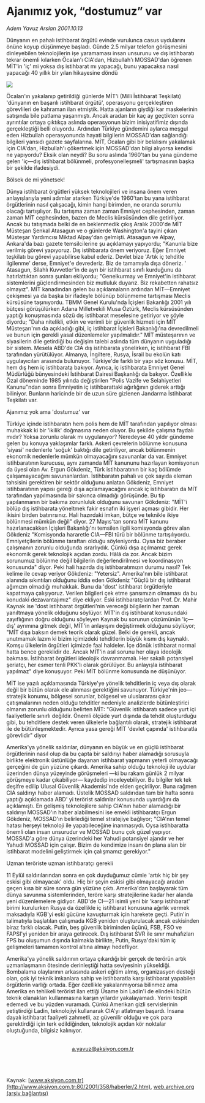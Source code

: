 # Ajanımız yok, “dostumuz” var

*Adem Yavuz Arslan 2001.10.13*

<div>
 <p class="spot">
  Dünyanın en pahalı istihbarat örgütü evinde vurulunca casus uydularını önüne koyup düşünmeye başladı. Günde 2.5 milyar telefon görüşmesini dinleyebilen teknolojilerin işe yaramaması insan unsurunu ve dış istihbaratı tekrar önemli kılarken Öcalan'ı CIA'dan, Hizbullah'ı MOSSAD'dan öğrenen MİT'in 'iç' mi yoksa dış istihbarat mı yapacağı, bunu yapacaksa nasıl yapacağı 40 yıllık bir yılan hikayesine döndü
 </p>
 <p class="metin">
 </p>
 <img border="0" src="/web/20020113094323im_/http://www.aksiyon.com.tr/2001/358/resimler/ajan.jpg"/>
 <p class="metin">
  Öcalan'ın yakalanıp getirildiği günlerde MİT'i (Milli İstihbarat Teşkilatı) 'dünyanın en başarılı istihbarat örgütü', operasyonu gerçekleştiren görevlileri de kahraman ilan etmiştik. Hatta ajanların giydiği kar maskelerinin satışında bile patlama yaşanmıştı. Ancak aradan bir kaç ay geçtikten sonra ayrıntılar ortaya çıktıkça aslında operasyonun bizim inisiyatifimiz dışında gerçekleştiği belli oluyordu. Ardından Türkiye gündemini aylarca meşgul eden Hizbullah operasyonunda hayati bilgilerin MOSSAD'dan sağlandığı bilgileri yansıdı gazete sayfalarına. MİT, Öcalan gibi bir belalısını yakalamak için CIA'dan, Hizbullah'ı çökertmek için MOSSAD'dan bilgi alıyorsa kendisi ne yapıyordu? Eksik olan neydi? Bu soru aslında 1960'tan bu yana gündeme gelen 'iç—dış istihbarat bölünmeli, profesyonelleşmeli' tartışmasının başka bir şekilde ifadesiydi.
 </p>
 <p class="metin">
  Bölsek de mi yönetsek!
 </p>
 <p class="metin">
  Dünya istihbarat örgütleri yüksek teknolojileri ve insana önem veren anlayışlarıyla yeni adımlar atarken Türkiye'de 1960'tan bu yana istihbarat örgütlerinin nasıl çalışacağı, kimin hangi birimden, ne oranda sorumlu olacağı tartışılıyor. Bu tartışma zaman zaman Emniyet cephesinden, zaman zaman MİT cephesinden, bazen de Meclis kürsüsünden dile getiriliyor. Ancak bu tatışmada belki de en beklenmedik çıkış Aralık 2000'de MİT Müsteşarı Şenkal Atasagun ve o günlerde Washington'a tayini çıkan Müsteşar Yardımcısı Miktad Alpay'dan gelmişti. Atasagun ve Alpay, Ankara'da bazı gazete temsilcilerine şu açıklamayı yapıyordu; "Kanunla bize verilmiş görevi yapıyoruz. Dış istihbarata önem veriyoruz. Eğer Emniyet teşkilatı bu görevi yapabilirse kabul ederiz. Devlet bize 'Artık iç tehditle ilgilenme' derse, Emniyet'e devrederiz. Biz de tamamıyla dışa döneriz. ' Atasagun, Silahlı Kuvvetler'in de ayrı bir istihbarat sınıfı kurduğunu da hatırlattıktan sonra şunları ekliyordu; "Genelkurmay ve Emniyet'in istihbarat sistemlerini güçlendirmesinden biz mutluluk duyarız. Biz rekabetten rahatsız olmayız". MİT kanadından gelen bu açıklamaların ardından MİT—Emniyet çekişmesi ya da başka bir ifadeyle bölünüp bölünmeme tartışması Meclis kürsüsüne taşınıyordu. TBMM Genel Kurulu'nda İçişleri Bakanlığı 2001 yılı bütçesi görüşülürken Adana Milletvekili Musa Öztürk, Meclis kürsüsünden yaptığı konuşmasında sözü dış istihbarat meselesine getiriyor ve şöyle diyordu; "Daha nitelikli, etkin ve verimli bir güvenlik hizmeti için MİT Müsteşarı'nın da açıkladığı gibi, iç istihbarat İçisleri Bakanlığı'na devredilmeli ve bunun için gerekli yasal düzenlemeler yapılmalıdır." MİT müsteşarının ve siyasilerin dile getirdiği bu değişim talebi aslında tüm dünyanın uyguladığı bir sistem. Mesela ABD'de CIA dış istihbarata yönelirken, iç istihbarat FBI tarafından yürütülüyor. Almanya, İngiltere, Rusya, İsrail bu ekolün katı uygulayıcıları arasında bulunuyor. Türkiye'de farklı bir yapı söz konusu. MİT, hem dış hem iç istihbarata bakıyor. Ayrıca, iç istihbarata Emniyet Genel Müdürlüğü bünyesindeki İstihbarat Dairesi Başkanlığı da bakıyor. Özellikle Özal döneminde 1985 yılında değiştirilen "Polis Vazife ve Selahiyetleri Kanunu"ndan sonra Emniyetin iç istihbarattaki ağırlığının giderek arttığı biliniyor. Bunların haricinde bir de uzun süre gizlenen Jandarma İstihbarat Teşkilatı var.
 </p>
 <p class="metin">
  Ajanımız yok ama 'dostumuz' var
 </p>
 <p class="metin">
  Türkiye içinde istihbaratın hem polis hem de MİT tarafından yapılıyor olması muhakkak ki bir 'ikilik' doğmasına neden oluyor. Bu şekilde çalışma faydalı mıdır? Yoksa zorunlu olarak mı uygulanıyor? Neredeyse 40 yıldır gündeme gelen bu konuya yaklaşımlar farklı. Askeri çevrelerin bölünme konusuna 'siyasi' nedenlerle 'soğuk' baktığı dile getiriliyor, ancak bölünmenin ekonomik nedenlerle mümkün olmayacağını savunanlar da var. Emniyet istihbaratının kurucusu, aynı zamanda MİT kanununu hazırlayan komisyonun da üyesi olan Av. Ergun Gökdeniz, Türk istihbaratının bir kaç bölümde çalışamayacağını savunanlardan. İstihbaratın pahalı ve çok sayıda eleman tahsisini gerektiren bir sektör olduğunu anlatan Gökdeniz, Emniyet istihbaratının yapısı gereği dışa açılamayacağını ancak iç istihbaratın da MİT tarafından yapılmasında bir sakınca olmadığı görüşünde. Bu tip yapılanmanın bir bakıma zorunluluk olduğunu savunan Gökdeniz: "MİT'i bölüp dış istihbarata yöneltmek fakir esnafın iki işyeri açması gibidir. Her ikisini birden batırırsınız. Hali hazırdaki imkan, bütçe ve teknikle ikiye bölünmesi mümkün değil" diyor. 27 Mayıs'tan sonra MİT kanunu hazırlanacakken İçişleri Bakanlığı'nı temsilen ilgili komisyonda görev alan Gökdeniz "Komisyonda hararetle CIA—FBI türü bir bölünme tartışılıyordu. Emniyetçilerin bölünme taraftarı olduğu söyleniyordu. Oysa biz beraber çalışmanın zorunlu olduğunda ısrarlıydık. Çünkü dışa açılmamız gerek ekonomik gerek teknolojik açıdan zordu. Hâlâ da zor. Ancak bizim sorunumuz bölünme değil bilgilerin değerlendirilmesi ve koordinasyon konusunda" diyor. Peki hali hazırda dış istihbaratımızın durumu nasıl? Tek kelime ile cevap veriyor Gökdeniz: "Yetersiz". Amerika'nın bile istihbarat alanında sıkıntıları olduğunu iddia eden Gökdeniz "Güçlü bir dış istihbarat ağımızın olmadığı muhakkak. Bunu da 'dost' istihbarat örgütleriyle kapatmaya çalışıyoruz. Verilen bilgileri çek etme şansımızın olmaması da bu konudaki dezavantajımız" diye ekliyor. Eski istihbaratçılardan Prof. Dr. Mahir Kaynak ise 'dost istihbarat örgütleri'nin vereceği bilgilerin her zaman yanıltmaya yönelik olduğunu söylüyor. MİT'in dış istihbarat konusundaki zayıflığının doğru olduğunu söyleyen Kaynak bu sorunun çözümünün 'iç—dış' ayrımına gitmek değil, MİT'in anlayışını değiştirmek olduğunu söylüyor; "MİT dışa baksın demek teorik olarak güzel. Belki de gerekli, ancak unutmamak lazım ki bizim içimizdeki tehditlerin büyük kısmı dış kaynaklı. Komşu ülkelerin örgütleri içimizde faal haldeler. İçe dönük istihbarat normal hatta bence gereklidir de. Ancak MİT'in asıl sorunu her olaya ideolojik bakması. İstihbarat örgütleri ideolojik davranmamalı. Her sakallı potansiyel şeriatçı, her esmer tenli PKK'lı olarak görülüyor. Bu anlayışla istihbarat yapılmaz" diye konuşuyor. Peki MİT bölünme konusunda ne düşünüyor.
 </p>
 <p class="metin">
  MİT ise yazılı açıklamasında Türkiye'ye yönelik tehditlerin iç veya dış olarak değil bir bütün olarak ele alınması gerektiğini savunuyor. Türkiye'nin jeo—stratejik konumu, bölgesel sorunlar, bölgesel ve uluslararası çıkar çatışmalarının neden olduğu tehditler nedeniyle analizlerde bütünleştirici olmanın zorunlu olduğunu belirten MİT: "Güvenlik istihbaratı sadece yurt içi faaliyetlerle sınırlı değildir. Önemli ölçüde yurt dışında da tehdit oluşturduğu gibi, bu tehditlere destek veren ülkelerle bağlantılı olarak, stratejik istihbarat ile de bütünleşmektedir. Ayrıca yasa gereği MİT 'devlet çapında' istihbaratla görevlidir" diyor
 </p>
 <p class="metin">
  Amerika'ya yönelik saldırılar, dünyanın en büyük ve en güçlü istihbarat örgütlerinin nasıl olup da bu çapta bir saldırıyı haber alamadığı sorusuyla birlikte elektronik üstünlüğe dayanan istihbarat yapmanın yeterli olmayacağı gerçeğini de gün yüzüne çıkardı. Amerika sahip olduğu teknoloji ile uydular üzerinden dünya yüzeyinde görüşmeleri —ki bu rakam günlük 2 milyar görüşmeye kadar çıkabiliyor— kaydedip inceleyebiliyor. Bu bilgiler tek tek deşifre edilip Ulusal Güvenlik Akademisi'nde elden geçiriliyor. Buna rağmen CIA saldırıyı haber alamadı. Üstelik MOSSAD saldırıdan tam bir hafta sonra yaptığı açıklamada ABD' yi terörist saldırılar konusunda uyardığını da açıklamıştı. En gelişmiş teknolojilere sahip CIA'nın haber alamadığı bir saldırıyı MOSSAD'ın haber alabilmesini ise emekli istihbaratçı Ergun Gökdeniz, MOSSAD'ın belirlediği temel stratejiye bağlıyor; "CIA'nın temel hatası herşeyi teknoloji ile yapabileceğine inanmasıydı. Oysa istihbaratta önemli olan insan unsurudur ve MOSSAD bunu çok güzel yapıyor. MOSSAD'a göre dünya üzerindeki her Yahudi potansiyel ajandır ve her Yahudi MOSSAD için çalışır. Bizim de kendimize insanı ön plana alan bir istihbarat modelini geliştirmek için çalışmamız gerekiyor."
 </p>
 <p class="metin">
  Uzman teröriste uzman istihbaratçı gerekli
 </p>
 <p class="metin">
  11 Eylül saldırılarından sonra en çok duyduğumuz cümle 'artık hiç bir şey eskisi gibi olmayacak' oldu. Hiç bir şeyin eskisi gibi olmayacağı aradan geçen kısa bir süre sonra gün yüzüne çıktı. Amerika'dan başlayarak tüm dünya savunma sistemlerinden, teröre karşı stratejilerine kadar her alanda yeni düzenlemelere gidiyor. ABD'de CI—21 isimli yeni bir 'karşı istihbarat' birimi kurulurken Rusya da özellikle iç istihbarat konusuna ağırlık vermek maksadıyla KGB'yi eski gücüne kavuşturmak için harekete geçti. Putin'in talimatıyla başlatılan çalışmada KGB yeniden oluşturulacak ancak eskisinden biraz farklı olacak. Putin, beş güvenlik biriminden üçünü, FSB, FSO ve FAPSI'yi yeniden bir araya getirecek. Dış istihbarat SVR ile sınır muhafızları FPS bu oluşumun dışında kalmakla birlikte, Putin, Rusya'daki tüm iç gelişmeleri tamamen kontrol altına almayı hedefliyor.
 </p>
 <p class="metin">
  Amerika'ya yönelik saldırının ortaya çıkardığı bir gerçek de terörün artık uzmanlaşmanın ötesinde derinleştiği hatta seviyesinin yükseldiği. Bombalama olaylarının arkasında askeri eğitim almış, organizasyon desteği olan, çok iyi teknik imkanlara sahip ve istihbaratla karşı istihbarat yapabilen örgütlerin varlığı ortada. Eğer özellikle yakalanmıyorsa bilinmez ama Amerika en tehlikeli terörist ilan ettiği Üsame bin Ladin'i de elindeki bütün teknik olanakları kullanmasına karşın yıllardır yakalayamadı. Yerini tespit edemedi ve bu yüzden vuramadı. Çünkü Amerikan gizli servislerinin yetiştirdiği Ladin, teknolojiyi kullanarak CIA'yı atlatmayı başardı. İnsana dayalı istihbarat faaliyeti zahmetli, az güvenilir olduğu ve çok para gerektirdiği için terk edildiğinden, teknolojik açıdan kör noktalar oluştuğunda, bilgisiz kalınıyor.
 </p>
 <br/>
 <center>
  <a class="anaorta" href="http://web.archive.org/web/20020113094323/mailto:a.yavuz@aksiyon.com.tr">
   a.yavuz@aksiyon.com.tr
  </a>
 </center>
 <br/>
 <br/>
 <br/>
</div>

Kaynak: [www.aksiyon.com.tr](http://www.aksiyon.com.tr:80/2001/358/haberler/2.htm), [web.archive.org (arşiv bağlantısı)](http://web.archive.org/web/20020113094323/http://www.aksiyon.com.tr:80/2001/358/haberler/2.htm)
